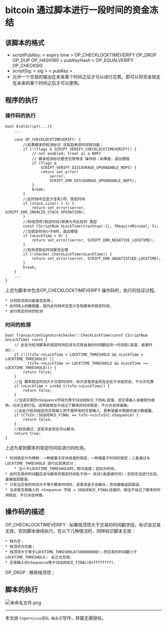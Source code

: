 ﻿# bitcoin 通过脚本进行一段时间的资金冻结

## 该脚本的格式
* scriptPubKey: < expiry time > OP_CHECKLOCKTIMEVERIFY OP_DROP OP_DUP OP_HASH160 < pubKeyHash > OP_EQUALVERIFY OP_CHECKSIG
* scriptSig: < sig > < pubKey >
* 允许一个交易的输出在未来某个时间之后才可以进行花费。即可以将资金锁定在未来的某个时间之后才可以使用。

## 程序的执行

### 操作码的执行
```
bool EvalScript(...){
    ...
    
    case OP_CHECKLOCKTIMEVERIFY: {
        //如果脚本的检测标识 没有启用该时间锁功能；
        if (!(flags & SCRIPT_VERIFY_CHECKLOCKTIMEVERIFY)) {
            // not enabled; treat as a NOP2  
            // 脚本检测标识是否也禁用该 操作码；如果是，退出报错
            if (flags &
                SCRIPT_VERIFY_DISCOURAGE_UPGRADABLE_NOPS) {
                return set_error(
                    serror,
                    SCRIPT_ERR_DISCOURAGE_UPGRADABLE_NOPS);
            }
            break;
        }
        //此时栈中应至少含有1项，锁定时间
        if (stack.size() < 1) {
            return set_error(serror, SCRIPT_ERR_INVALID_STACK_OPERATION);
        }
        //将栈顶项(锁定时间)转换为可比较的 类型
        const CScriptNum nLockTime(stacktop(-1), fRequireMinimal, 5);
        //当锁定时间小于0时，退出报错
        if (nLockTime < 0) {
            return set_error(serror, SCRIPT_ERR_NEGATIVE_LOCKTIME);
        }
        //检测该锁定时间是否合理
        if (!checker.CheckLockTime(nLockTime)) {
            return set_error(serror, SCRIPT_ERR_UNSATISFIED_LOCKTIME);
        }
        break;
    }
    ...
}
```

上述为脚本中包含OP_CHECKLOCKTIMEVERIFY 操作码时，执行的验证过程。

    * 分别检测该功能是否启用；
    * 此时栈上的数据量，因为此时栈中应至少含有脚本的锁定时间。
    * 进行锁定时间的检测
    
### 时间的检测
```
bool TransactionSignatureChecker::CheckLockTime(const CScriptNum &nLockTime) const {
    // 此处为检测脚本的锁定时间应该与交易自身的时间戳在同一时间段(高度，或者时间)； 
    if (!((txTo->nLockTime < LOCKTIME_THRESHOLD && nLockTime < LOCKTIME_THRESHOLD) ||
          (txTo->nLockTime >= LOCKTIME_THRESHOLD && nLockTime >= LOCKTIME_THRESHOLD))) {
        return false;
    }
    //当 脚本锁定时间大于交易时间时，标识该笔资金现在还处于冻结状态，不允许花费
    if (nLockTime > int64_t(txTo->nLockTime)) {
        return false;
    }
    //当该交易的nSequence字段为等于SEQUENCE_FINAL该值，该交易输入会被视为成熟，允许立即打包。这样就相当于绕过了脚本的时间锁定，不允许这样操做。
    //此处只检测指定的交易输入而不是所有的交易输入，是希望最大限度的减少数据量。
    if (CTxIn::SEQUENCE_FINAL == txTo->vin[nIn].nSequence) {
        return false;
    }
    //检测通过，该笔资金现在可以解冻。    
    return true;
}
```

上述为拿到脚本的锁定时间后进行的检测。

    * 时间锁定分为两种：一种是基于区块高度的锁定，一种是基于时间的锁定；二者通过与 LOCKTIME_THRESHOLD 进行比较来区分；
        * 当小于LOCKTIME_THRESHOLD时，即为高度；否则为时间。
    * 此时交易的时间戳应该与脚本的锁定时间处于同一 区间(高度或时间)；否则无法进行比较，直接返回错误。
    * 只有当交易的时间大于等于脚本时间时，该笔资金才会解冻；否则直接返回错误。
    * 当该笔交易输入的 nSequence 字段 = SEQUENCE_FINAL该值时，相当于绕过了脚本的时间锁定，不允许这样做。
    
## 操作码的描述

OP_CHECKLOCKTIMEVERIFY : 如果栈顶项大于交易的时间戳字段，标识该交易无效，否则脚本继续执行。在以下几种情况时，同样标识脚本无效：

    * 栈为空；
    * 栈顶项为负数；
    * 栈顶项大于等于LOCKTIME_THRESHOLD(500000000)；而交易的时间戳小于LOCKTIME_THRESHOLD； 反之也无效。
    * 交易输入的nSequence等于SEQUENCE_FINAL(0xffffffff).
    
OP_DROP : 移除栈顶项；

## 脚本的执行
![未命名文件.png](https://upload-images.jianshu.io/upload_images/5181674-89508e0f08cbcf26.png?imageMogr2/auto-orient/strip%7CimageView2/2/w/1240)

    


***
本文由 `Copernicus团队 姚永芯`写作，转载无需授权。